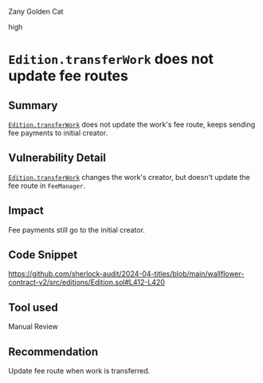 Zany Golden Cat

high

# `Edition.transferWork` does not update fee routes

## Summary

[`Edition.transferWork`](https://github.com/sherlock-audit/2024-04-titles/blob/main/wallflower-contract-v2/src/editions/Edition.sol#L412-L420) does not update the work's fee route, keeps sending fee payments to initial creator.

## Vulnerability Detail


[`Edition.transferWork`](https://github.com/sherlock-audit/2024-04-titles/blob/main/wallflower-contract-v2/src/editions/Edition.sol#L412-L420) changes the work's creator, but doesn't update the fee route in `FeeManager`.

## Impact

Fee payments still go to the initial creator.

## Code Snippet

https://github.com/sherlock-audit/2024-04-titles/blob/main/wallflower-contract-v2/src/editions/Edition.sol#L412-L420

## Tool used

Manual Review

## Recommendation

Update fee route when work is transferred.
